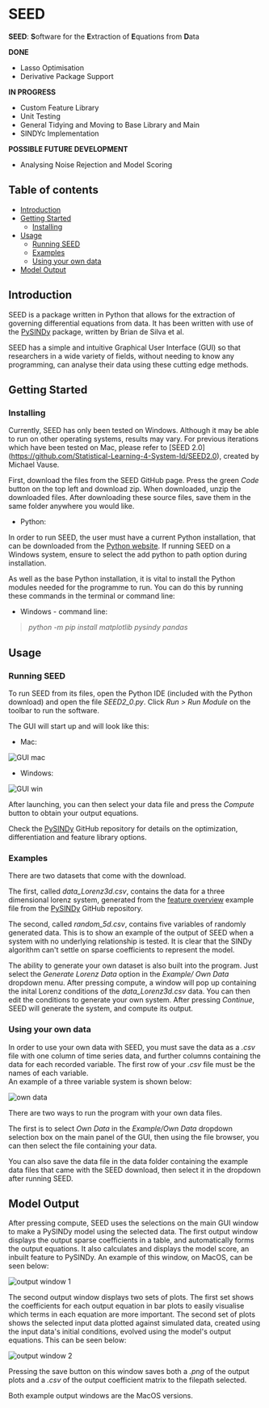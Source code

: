# SEED

**SEED**: **S**oftware for the **E**xtraction of **E**quations from **D**ata

**DONE**
* Lasso Optimisation
* Derivative Package Support

**IN PROGRESS**
* Custom Feature Library
* Unit Testing
* General Tidying and Moving to Base Library and Main
* SINDYc Implementation

**POSSIBLE FUTURE DEVELOPMENT**
* Analysing Noise Rejection and Model Scoring

## Table of contents
* [Introduction](#introduction)
* [Getting Started](#getting-started)
	* [Installing](#installing)
* [Usage](#usage)
	* [Running SEED](#running-SEED)
	* [Examples](#examples)
	* [Using your own data](#using-your-own-data)
* [Model Output](#model-output)

## Introduction
SEED is a package written in Python that allows for the extraction of governing differential equations from data. It has been written with use of the [PySINDy](https://github.com/dynamicslab/pysindy) package, written by Brian de Silva et al.

SEED has a simple and intuitive Graphical User Interface (GUI) so that researchers in a wide variety of fields, without needing to know any programming, can analyse their data using these cutting edge methods.

## Getting Started

### Installing
Currently, SEED has only been tested on Windows. Although it may be able to run on other operating systems, results may vary. For previous iterations which have been tested on Mac, please refer to [SEED 2.0] (https://github.com/Statistical-Learning-4-System-Id/SEED2.0), created by Michael Vause.

First, download the files from the SEED GitHub page. Press the green _Code_ button on the top left and download zip. When downloaded, unzip the downloaded files. After downloading these source files, save them in the same folder anywhere you would like.

* Python:

In order to run SEED, the user must have a current Python installation, that can be downloaded from the [Python website](https://www.python.org/downloads/). If running SEED on a Windows system, ensure to select the add python to path option during installation.

As well as the base Python installation, it is vital to install the Python modules needed for the programme to run. You can do this by running these commands in the terminal or command line:

* Windows - command line:

> _python -m pip install matplotlib pysindy pandas_

## Usage

### Running SEED

To run SEED from its files, open the Python IDE (included with the Python download) and open the file _SEED2\_0.py_. Click _Run > Run Module_ on the toolbar to run the software.

The GUI will start up and will look like this:

* Mac:

![GUI mac](src/images/GUI_mac.png)

* Windows:

![GUI win](src/images/GUI_win.png)

After launching, you can then select your data file and press the _Compute_ button to obtain your output equations.

Check the [PySINDy](https://github.com/dynamicslab/pysindy) GitHub repository for details on the optimization, differentiation and feature library options.

### Examples
There are two datasets that come with the download.

The first, called _data\_Lorenz3d.csv_, contains the data for a three dimensional lorenz system, generated from the [feature overview](https://github.com/dynamicslab/pysindy/blob/master/examples/1_feature_overview.ipynb) example file from the [PySINDy](https://github.com/dynamicslab/pysindy) GitHub repository. 

The second, called _random\_5d.csv_, contains five variables of randomly generated data. This is to show an example of the output of SEED when a system with no underlying relationship is tested. It is clear that the SINDy algorithm can't settle on sparse coefficients to represent the model.

The ability to generate your own dataset is also built into the program. Just select the _Generate Lorenz Data_ option in the _Example/ Own Data_ dropdown menu. After pressing compute, a window will pop up containing the inital Lorenz conditions of the _data\_Lorenz3d.csv_ data. You can then edit the conditions to generate your own system. After pressing _Continue_, SEED will generate the system, and compute its output.

### Using your own data
In order to use your own data with SEED, you must save the data as a _.csv_ file with one column of time series data, and further columns containing the data for each recorded variable. The first row of your _.csv_ file must be the names of each variable.  
An example of a three variable system is shown below:

![own data](src/images/Own_Data.png)

There are two ways to run the program with your own data files.

The first is to select _Own Data_ in the _Example/Own Data_ dropdown selection box on the main panel of the GUI, then using the file browser, you can then select the file containing your data.

You can also save the data file in the data folder containing the example data files that came with the SEED download, then select it in the dropdown after running SEED.

## Model Output
After pressing compute, SEED uses the selections on the main GUI window to make a PySINDy model using the selected data. The first output window displays the output sparse coefficients in a table, and automatically forms the output equations. It also calculates and displays the model score, an inbuilt feature to PySINDy. An example of this window, on MacOS, can be seen below:

![output window 1](src/images/window1.png)

The second output window displays two sets of plots. The first set shows the coefficients for each output equation in bar plots to easily visualise which terms in each equation are more important. The second set of plots shows the selected input data plotted against simulated data, created using the input data's initial conditions, evolved using the model's output equations. This can be seen below:

![output window 2](src/images/window2.png)

Pressing the save button on this window saves both a _.png_ of the output plots and a _.csv_ of the output coefficient matrix to the filepath selected.

Both example output windows are the MacOS versions.
